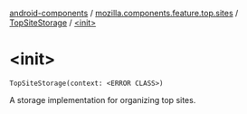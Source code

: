 [android-components](../../index.md) / [mozilla.components.feature.top.sites](../index.md) / [TopSiteStorage](index.md) / [&lt;init&gt;](./-init-.md)

# &lt;init&gt;

`TopSiteStorage(context: <ERROR CLASS>)`

A storage implementation for organizing top sites.

